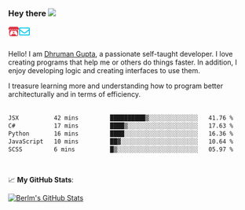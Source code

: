 ### Hey there <img src="https://media.giphy.com/media/hvRJCLFzcasrR4ia7z/giphy.gif" width="25px">

<a href="https://itch.io/profile/berlm">
  <img align="left" alt="Berlm's Itch" width="22px" src="/assets/itch-io.svg" />
</a>
<a href="mailto:me@berlm.me">
  <img align="left" alt="Email Berlm" width="22px" src="/assets/envelope.svg" />
</a>

<br />  
<br />  
  
Hello! I am [Dhruman Gupta](https://berlm.me/), a passionate self-taught developer. I love creating programs that help me or others do things faster. In addition, I enjoy developing logic and creating interfaces to use them.  

I treasure learning more and understanding how to program better architecturally and in terms of efficiency.  
<br />

<!--START_SECTION:waka-->
```text
JSX          42 mins         ██████████▒░░░░░░░░░░░░░░   41.76 % 
C#           17 mins         ████▒░░░░░░░░░░░░░░░░░░░░   17.63 % 
Python       16 mins         ████░░░░░░░░░░░░░░░░░░░░░   16.36 % 
JavaScript   10 mins         ██▓░░░░░░░░░░░░░░░░░░░░░░   10.64 % 
SCSS         6 mins          █▒░░░░░░░░░░░░░░░░░░░░░░░   05.97 % 
```
<!--END_SECTION:waka-->
<br />  

📈 **My GitHub Stats**:  

[![Berlm's GitHub Stats](https://github-readme-stats.vercel.app/api?username=dhrumangupta&theme=gotham&show_icons=true&count_private=true)](https://berlm.me)
